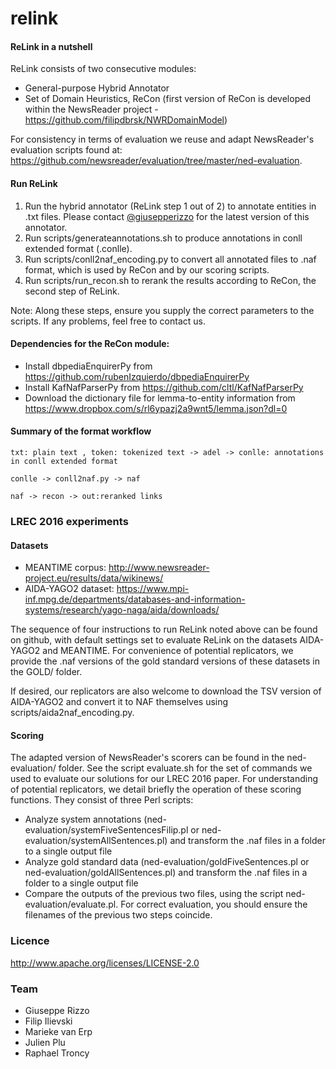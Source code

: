 # relink

#### ReLink in a nutshell
ReLink consists of two consecutive modules:
- General-purpose Hybrid Annotator
- Set of Domain Heuristics, ReCon (first version of ReCon is developed within the NewsReader project - https://github.com/filipdbrsk/NWRDomainModel)

For consistency in terms of evaluation we reuse and adapt NewsReader's evaluation scripts found at: https://github.com/newsreader/evaluation/tree/master/ned-evaluation.

#### Run ReLink

1. Run the hybrid annotator (ReLink step 1 out of 2) to annotate entities in .txt files. Please contact [@giusepperizzo](https://github.com/giusepperizzo) for the latest version of this annotator.
2. Run scripts/generateannotations.sh to produce annotations in conll extended format (.conlle).
3. Run scripts/conll2naf_encoding.py to convert all annotated files to .naf format, which is used by ReCon and by our scoring scripts.
4. Run scripts/run_recon.sh to rerank the results according to ReCon, the second step of ReLink.
 
Note: Along these steps, ensure you supply the correct parameters to the scripts. If any problems, feel free to contact us.

#### Dependencies for the ReCon module:
- Install dbpediaEnquirerPy from https://github.com/rubenIzquierdo/dbpediaEnquirerPy
- Install KafNafParserPy from https://github.com/cltl/KafNafParserPy
- Download the dictionary file for lemma-to-entity information from https://www.dropbox.com/s/rl6ypazj2a9wnt5/lemma.json?dl=0

#### Summary of the format workflow
    txt: plain text , token: tokenized text -> adel -> conlle: annotations in conll extended format
    
    conlle -> conll2naf.py -> naf
    
    naf -> recon -> out:reranked links

### LREC 2016 experiments

#### Datasets

- MEANTIME corpus: http://www.newsreader-project.eu/results/data/wikinews/
- AIDA-YAGO2 dataset: https://www.mpi-inf.mpg.de/departments/databases-and-information-systems/research/yago-naga/aida/downloads/

The sequence of four instructions to run ReLink noted above can be found on github, with default settings set to evaluate ReLink on the datasets AIDA-YAGO2 and MEANTIME. For convenience of potential replicators, we provide the .naf versions of the gold standard versions of these datasets in the GOLD/ folder. 

If desired, our replicators are also welcome to download the TSV version of AIDA-YAGO2 and convert it to NAF themselves using scripts/aida2naf_encoding.py.

#### Scoring

The adapted version of NewsReader's scorers can be found in the ned-evaluation/ folder. See the script evaluate.sh for the set of commands we used to evaluate our solutions for our LREC 2016 paper. For understanding of potential replicators, we detail briefly the operation of these scoring functions. They consist of three Perl scripts:
- Analyze system annotations (ned-evaluation/systemFiveSentencesFilip.pl or ned-evaluation/systemAllSentences.pl) and transform the .naf files in a folder to a single output file
- Analyze gold standard data (ned-evaluation/goldFiveSentences.pl or ned-evaluation/goldAllSentences.pl) and transform the .naf files in a folder to a single output file
- Compare the outputs of the previous two files, using the script ned-evaluation/evaluate.pl. For correct evaluation, you should ensure the filenames of the previous two steps coincide.
    
### Licence
http://www.apache.org/licenses/LICENSE-2.0

### Team
* Giuseppe Rizzo 
* Filip Ilievski
* Marieke van Erp
* Julien Plu
* Raphael Troncy
